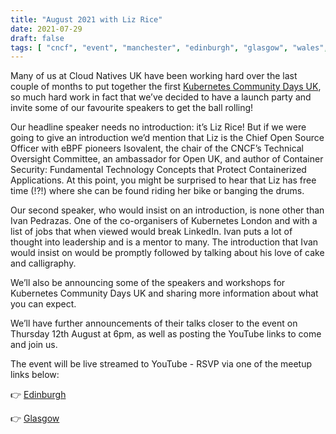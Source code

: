 ```yaml
---
title: "August 2021 with Liz Rice"
date: 2021-07-29
draft: false
tags: [ "cncf", "event", "manchester", "edinburgh", "glasgow", "wales", "bristol" ]
---
```


Many of us at Cloud Natives UK have been working hard over the last couple of months to put together the first [Kubernetes Community Days UK](https://kcduk.io), so much hard work in fact that we’ve decided to have a launch party and invite some of our favourite speakers to get the ball rolling!

Our headline speaker needs no introduction: it’s Liz Rice! But if we were going to give an introduction we’d mention that Liz is the Chief Open Source Officer with eBPF pioneers Isovalent, the chair of the CNCF’s Technical Oversight Committee, an ambassador for Open UK, and author of Container Security: Fundamental Technology Concepts that Protect Containerized Applications. At this point, you might be surprised to hear that Liz has free time (!?!) where she can be found riding her bike or banging the drums.

Our second speaker, who would insist on an introduction, is none other than Ivan Pedrazas. One of the co-organisers of Kubernetes London and with a list of jobs that when viewed would break LinkedIn. Ivan puts a lot of thought into leadership and is a mentor to many. The introduction that Ivan would insist on would be promptly followed by talking about his love of cake and calligraphy.

We’ll also be announcing some of the speakers and workshops for Kubernetes Community Days UK and sharing more information about what you can expect.

We’ll have further announcements of their talks closer to the event on Thursday 12th August at 6pm, as well as posting the YouTube links to come and join us.

The event will be live streamed to YouTube - RSVP via one of the meetup links below:

👉 [Edinburgh](https://www.meetup.com/cloud-native-kubernetes-edinburgh/events/279790759/)

👉 [Glasgow](https://www.meetup.com/CloudNativeGlasgow/events/279790767/)


